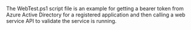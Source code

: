 The WebTest.ps1 script file is an example for getting a bearer token from Azure Active Directory for a registered application and then calling a web service API to validate the service is running.